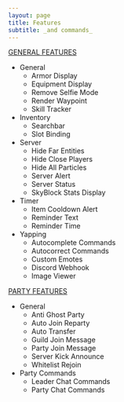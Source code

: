 ```yaml
---
layout: page
title: Features
subtitle: _and commands_
---
```


<u>GENERAL FEATURES</u>
- General
    - Armor Display
    - Equipment Display
    - Remove Selfie Mode
    - Render Waypoint
    - Skill Tracker
- Inventory
    - Searchbar
    - Slot Binding
- Server
    - Hide Far Entities
    - Hide Close Players
    - Hide All Particles
    - Server Alert
    - Server Status
    - SkyBlock Stats Display
- Timer
    - Item Cooldown Alert
    - Reminder Text
    - Reminder Time
- Yapping
    - Autocomplete Commands
    - Autocorrect Commands
    - Custom Emotes
    - Discord Webhook
    - Image Viewer

<u>PARTY FEATURES</u>
- General
    - Anti Ghost Party
    - Auto Join Reparty
    - Auto Transfer
    - Guild Join Message
    - Party Join Message
    - Server Kick Announce
    - Whitelist Rejoin
- Party Commands
    - Leader Chat Commands
    - Party Chat Commands

